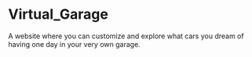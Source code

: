 # Virtual_Garage
A website where you can customize and explore what cars you dream of having one day in your very own garage. 
